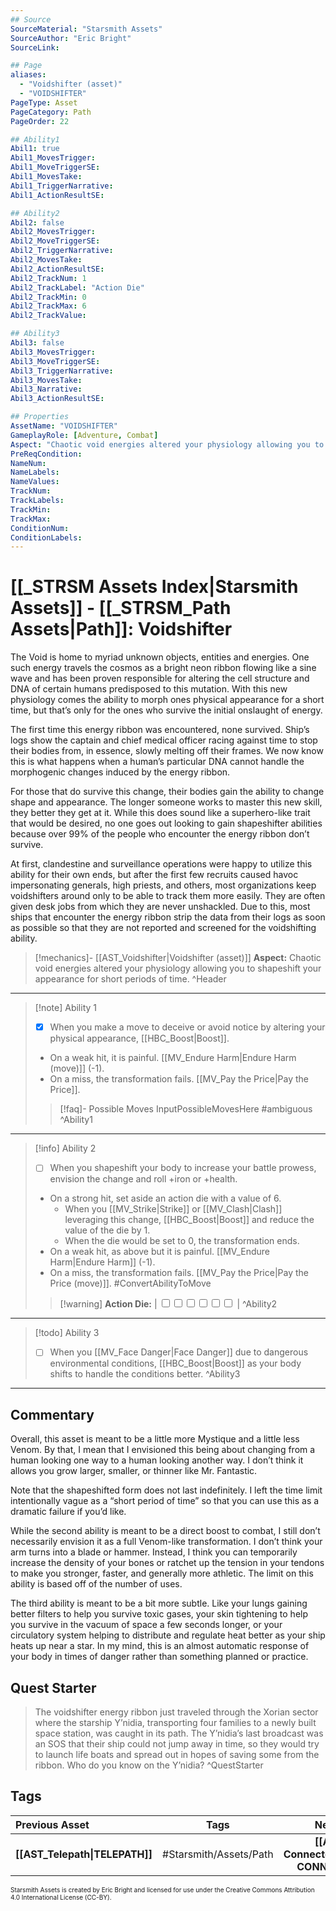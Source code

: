 ```yaml
---
## Source
SourceMaterial: "Starsmith Assets"
SourceAuthor: "Eric Bright"
SourceLink: 

## Page
aliases: 
  - "Voidshifter (asset)"
  - "VOIDSHIFTER"
PageType: Asset
PageCategory: Path
PageOrder: 22

## Ability1
Abil1: true 
Abil1_MovesTrigger: 
Abil1_MoveTriggerSE: 
Abil1_MovesTake: 
Abil1_TriggerNarrative: 
Abil1_ActionResultSE: 

## Ability2
Abil2: false 
Abil2_MovesTrigger: 
Abil2_MoveTriggerSE: 
Abil2_TriggerNarrative: 
Abil2_MovesTake: 
Abil2_ActionResultSE: 
Abil2_TrackNum: 1
Abil2_TrackLabel: "Action Die"
Abil2_TrackMin: 0
Abil2_TrackMax: 6
Abil2_TrackValue: 

## Ability3
Abil3: false 
Abil3_MovesTrigger: 
Abil3_MoveTriggerSE: 
Abil3_TriggerNarrative: 
Abil3_MovesTake: 
Abil3_Narrative: 
Abil3_ActionResultSE: 

## Properties
AssetName: "VOIDSHIFTER"
GameplayRole: [Adventure, Combat]
Aspect: "Chaotic void energies altered your physiology allowing you to shapeshift your appearance for short periods of time."
PreReqCondition: 
NameNum: 
NameLabels: 
NameValues: 
TrackNum: 
TrackLabels: 
TrackMin: 
TrackMax: 
ConditionNum: 
ConditionLabels:
---
```

# [[_STRSM Assets Index|Starsmith Assets]] - [[_STRSM_Path Assets|Path]]: Voidshifter
The Void is home to myriad unknown objects, entities and energies. One such energy travels the cosmos as a bright neon ribbon flowing like a sine wave and has been proven responsible for altering the cell structure and DNA of certain humans predisposed to this mutation. With this new physiology comes the ability to morph ones physical appearance for a short time, but that’s only for the ones who survive the initial onslaught of energy.

The first time this energy ribbon was encountered, none survived. Ship’s logs show the captain and chief medical officer racing against time to stop their bodies from, in essence, slowly melting off their frames. We now know this is what happens when a human’s particular DNA cannot handle the morphogenic changes induced by the energy ribbon.

For those that do survive this change, their bodies gain the ability to change shape and appearance. The longer someone works to master this new skill, they better they get at it. While this does sound like a superhero-like trait that would be desired, no one goes out looking to gain shapeshifter abilities because over 99% of the people who encounter the energy ribbon don’t survive.

At first, clandestine and surveillance operations were happy to utilize this ability for their own ends, but after the first few recruits caused havoc impersonating generals, high priests, and others, most organizations keep voidshifters around only to be able to track them more easily. They are often given desk jobs from which they are never unshackled. Due to this, most ships that encounter the energy ribbon strip the data from their logs as soon as possible so that they are not reported and screened for the voidshifting ability.

> [!mechanics]- [[AST_Voidshifter|Voidshifter (asset)]]
> **Aspect:** Chaotic void energies altered your physiology allowing you to shapeshift your appearance for short periods of time. ^Header
___

> [!note] Ability 1
> - [x] When you make a move to deceive or avoid notice by altering your physical appearance, [[HBC_Boost|Boost]].
> - On a weak hit, it is painful. [[MV_Endure Harm|Endure Harm (move)]] (-1).
> - On a miss, the transformation fails. [[MV_Pay the Price|Pay the Price]].
> > [!faq]- Possible Moves
> > InputPossibleMovesHere #ambiguous ^Ability1
___
> [!info] Ability 2
> - [ ] When you shapeshift your body to increase your battle prowess, envision the change and roll +iron or +health.
> - On a strong hit, set aside an action die with a value of 6.
> 	- When you [[MV_Strike|Strike]] or [[MV_Clash|Clash]] leveraging this change, [[HBC_Boost|Boost]] and reduce the value of the die by 1.
> 	- When the die would be set to 0, the transformation ends.
> - On a weak hit, as above but it is painful. [[MV_Endure Harm|Endure Harm]] (-1).
> - On a miss, the transformation fails. [[MV_Pay the Price|Pay the Price (move)]]. #ConvertAbilityToMove
> > [!warning] **Action Die:** | <input type="checkbox" /><input type="checkbox" /><input type="checkbox" /><input type="checkbox" /><input type="checkbox" /><input type="checkbox" /> | ^Ability2
___
> [!todo] Ability 3
> - [ ] When you [[MV_Face Danger|Face Danger]] due to dangerous environmental conditions, [[HBC_Boost|Boost]] as your body shifts to handle the conditions better. ^Ability3
___

## Commentary
Overall, this asset is meant to be a little more Mystique and a little less Venom. By that, I mean that I envisioned this being about changing from a human looking one way to a human looking another way. I don’t think it allows you grow larger, smaller, or thinner like Mr. Fantastic.

Note that the shapeshifted form does not last indefinitely. I left the time limit intentionally vague as a “short period of time” so that you can use this as a dramatic failure if you’d like.

While the second ability is meant to be a direct boost to combat, I still don’t necessarily envision it as a full Venom-like transformation. I don’t think your arm turns into a blade or hammer. Instead, I think you can temporarily increase the density of your bones or ratchet up the tension in your tendons to make you stronger, faster, and generally more athletic. The limit on this ability is based off of the number of uses.

The third ability is meant to be a bit more subtle. Like your lungs gaining better filters to help you survive toxic gases, your skin tightening to help you survive in the vacuum of space a few seconds longer, or your circulatory system helping to distribute and regulate heat better as your ship heats up near a star. In my mind, this is an almost automatic response of your body in times of danger rather than something planned or practice.

## Quest Starter
> The voidshifter energy ribbon just traveled through the Xorian sector where the starship Y’nidia, transporting four families to a newly built space station, was caught in its path. The Y’nidia’s last broadcast was an SOS that their ship could not jump away in time, so they would try to launch life boats and spread out in hopes of saving some from the ribbon. Who do you know on the Y’nidia? ^QuestStarter

## Tags

| Previous Asset| Tags | Next Asset |
| :--- | :---: | ---: |
| **[[AST_Telepath\|TELEPATH]]** | #Starsmith/Assets/Path | **[[AST_Well Connected\|WELL CONNECTED]]** |

<font size=-2>Starsmith Assets is created by Eric Bright and licensed for use under the Creative Commons Attribution 4.0 International License (CC-BY).</font>